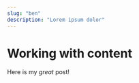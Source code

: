 ```yaml
---
slug: "ben"
description: "Lorem ipsum dolor"
---
```


# Working with content

Here is my _great_ post!
